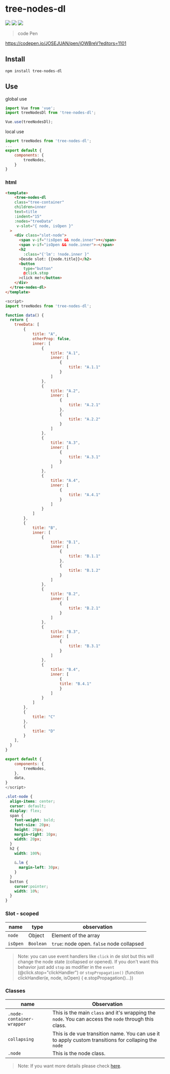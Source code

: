 # tree-nodes-dl
<img src="https://img.shields.io/github/repo-size/josejuan81/tree-nodes-dl">
<img src="https://img.shields.io/npm/dm/tree-nodes-dl">
<img src="https://img.shields.io/npm/v/tree-nodes-dl">

> code Pen

https://codepen.io/JOSEJUAN/pen/jOWBreV?editors=1101


## Install
```code 
npm install tree-nodes-dl
```
## Use
global use
```js
import Vue from 'vue';
import treeNodesDl from 'tree-nodes-dl';

Vue.use(treeNodesDl);

```
local use
```js
import treeNodes from 'tree-nodes-dl';
...
export default {
    components: {
        treeNodes,
    }
}
```
### html
```html
<template>
    <tree-nodes-dl
    class="tree-container"
    children=inner
    text=title
    :indent="15"
    :nodes="treeData"
     v-slot="{ node, isOpen }"
  >
    <div class="slot-node">
      <span v-if="!isOpen && node.inner">+</span>
      <span v-if="isOpen && node.inner">-</span>
      <h2
        :class="{'lm': !node.inner }"
      >Desde slot: {{node.title}}</h2>
      <button
        type="button"
        @click.stop
      >click me!</button>
    </div>
  </tree-nodes-dl>
</template>
```
```js
<script>
import treeNodes from 'tree-nodes-dl';

function data() {
  return {
    treeData: [
        {
            title: "A",
            otherProp: false,
            inner: [
                {
                    title: "A.1",
                    inner: [
                        {
                            title: "A.1.1"
                        }
                    ]
                },
                {
                    title: "A.2",
                    inner: [
                        {
                            title: "A.2.1"
                        },
                        {
                            title: "A.2.2"
                        }
                    ]
                },
                {
                    title: "A.3",
                    inner: [
                        {
                            title: "A.3.1"
                        }
                    ]
                },
                {
                    title: "A.4",
                    inner: [
                        {
                            title: "A.4.1"
                        }
                    ]
                }
            ]
        },
        {
            title: "B",
            inner: [
                {
                    title: "B.1",
                    inner: [
                        {
                            title: "B.1.1"
                        },
                        {
                            title: "B.1.2"
                        }
                    ]
                },
                {
                    title: "B.2",
                    inner: [
                        {
                            title: "B.2.1"
                        }
                    ]
                },
                {
                    title: "B.3",
                    inner: [
                        {
                            title: "B.3.1"
                        }
                    ]
                },
                {
                    title: "B.4",
                    inner: [
                        {
                        title: "B.4.1"
                        }
                    ]
                }
            ]
        },
        {
            title: "C"
        },
        {
            title: "D"
        }
    ],
  }
}

export default {
    components: {
        treeNodes,
    },
    data,
}
</script>
```
```scss
.slot-node {
  align-items: center;
  cursor: default;
  display: flex;
  span {
    font-weight: bold;
    font-size: 20px;
    height: 20px;
    margin-right: 10px;
    width: 20px;
  }
  h2 {
    width: 100%;
    
    &.lm { 
      margin-left: 30px;  
    }
  }
  button {
    cursor:pointer;
    width: 10%;
  }
}
```
### Slot - scoped
|**name** | **type** | **observation**
|-|-|-|
`node`| Object | Element of the array
`isOpen`| `Boolean` | `true`: node open. `false` node collapsed

>Note: you can use event handlers like `click` in de slot but this will change the node state (collapsed or opened). If you don't want this behavior just add `stop` as modifier in the `event` (@click.stop="clickHandler") or `stopPropagation()` (function clickHandler(e, node, isOpen) { e.stopPropagation()...})

### Classes
name | Observation |
--|--|
`.node-container-wrapper` | This is the main `class` and it's wrapping the `node`. You can access the `node` through this class.
`collapsing` | This is de vue transition name. You can use it to apply custom transitions for collaping the `node`
`.node` | This is the node class.

> Note: If you want more details please check [here](https://codepen.io/JOSEJUAN/pen/jOWBreV?editors=1101).
